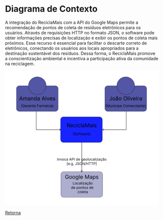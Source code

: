 # Diagrama de Contexto

A integração do ReciclaMais com a API do Google Maps permite a recomendação de pontos de coleta de resíduos eletrônicos para os usuários. Através de requisições HTTP no formato JSON, o software pode obter informações precisas de localização e exibir os pontos de coleta mais próximos. Esse recurso é essencial para facilitar o descarte correto de eletrônicos, conectando os usuários  aos locais apropriados para a destinação sustentável dos resíduos. Dessa forma, o ReciclaMais promove a conscientização ambiental e incentiva a participação ativa da comunidade na reciclagem.

![Diagrama de Contexto do ReciclaMais](figuras/diagrama-contexto-reciclamais-c4.png)

[Retorna](../README.md)
